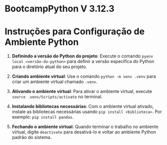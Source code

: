 # BootcampPython V 3.12.3

# Instruções para Configuração de Ambiente Python

1. **Definindo a versão do Python do projeto**:
   Execute o comando `pyenv local <versão-do-python>` para definir a versão específica do Python para o diretório atual do seu projeto.

2. **Criando ambiente virtual**:
   Use o comando `python -m venv .venv` para criar um ambiente virtual chamado `.venv`.

3. **Ativando o ambiente virtual**:
   Para ativar o ambiente virtual, execute `source .venv/Scripts/activate` no terminal.

4. **Instalando bibliotecas necessárias**:
   Com o ambiente virtual ativado, instale as bibliotecas necessárias usando `pip install <biblioteca>`. Por exemplo: `pip install pandas`.

5. **Fechando o ambiente virtual**:
   Quando terminar o trabalho no ambiente virtual, digite `deactivate` para desativá-lo e voltar ao ambiente Python padrão do sistema.
